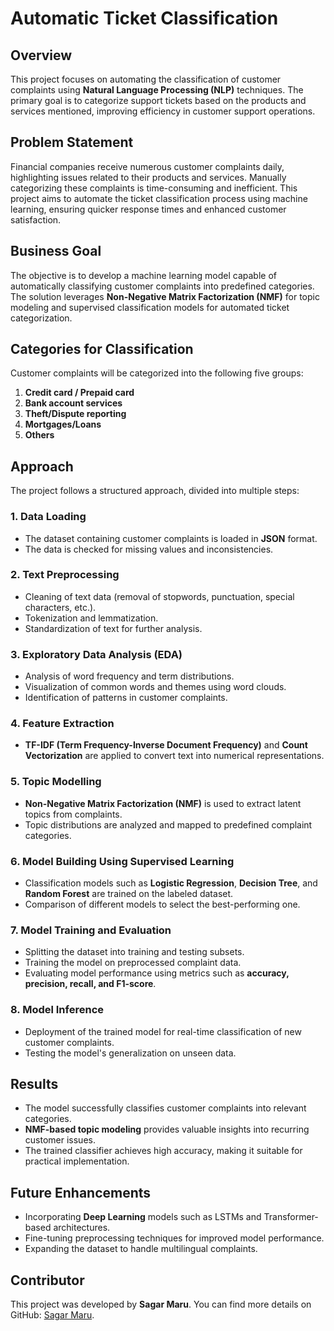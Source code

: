 # Automatic Ticket Classification

## Overview
This project focuses on automating the classification of customer complaints using **Natural Language Processing (NLP)** techniques. The primary goal is to categorize support tickets based on the products and services mentioned, improving efficiency in customer support operations.

## Problem Statement
Financial companies receive numerous customer complaints daily, highlighting issues related to their products and services. Manually categorizing these complaints is time-consuming and inefficient. This project aims to automate the ticket classification process using machine learning, ensuring quicker response times and enhanced customer satisfaction.

## Business Goal
The objective is to develop a machine learning model capable of automatically classifying customer complaints into predefined categories. The solution leverages **Non-Negative Matrix Factorization (NMF)** for topic modeling and supervised classification models for automated ticket categorization.

## Categories for Classification
Customer complaints will be categorized into the following five groups:
1. **Credit card / Prepaid card**
2. **Bank account services**
3. **Theft/Dispute reporting**
4. **Mortgages/Loans**
5. **Others**

## Approach
The project follows a structured approach, divided into multiple steps:

### 1. Data Loading
- The dataset containing customer complaints is loaded in **JSON** format.
- The data is checked for missing values and inconsistencies.

### 2. Text Preprocessing
- Cleaning of text data (removal of stopwords, punctuation, special characters, etc.).
- Tokenization and lemmatization.
- Standardization of text for further analysis.

### 3. Exploratory Data Analysis (EDA)
- Analysis of word frequency and term distributions.
- Visualization of common words and themes using word clouds.
- Identification of patterns in customer complaints.

### 4. Feature Extraction
- **TF-IDF (Term Frequency-Inverse Document Frequency)** and **Count Vectorization** are applied to convert text into numerical representations.

### 5. Topic Modelling
- **Non-Negative Matrix Factorization (NMF)** is used to extract latent topics from complaints.
- Topic distributions are analyzed and mapped to predefined complaint categories.

### 6. Model Building Using Supervised Learning
- Classification models such as **Logistic Regression**, **Decision Tree**, and **Random Forest** are trained on the labeled dataset.
- Comparison of different models to select the best-performing one.

### 7. Model Training and Evaluation
- Splitting the dataset into training and testing subsets.
- Training the model on preprocessed complaint data.
- Evaluating model performance using metrics such as **accuracy, precision, recall, and F1-score**.

### 8. Model Inference
- Deployment of the trained model for real-time classification of new customer complaints.
- Testing the model's generalization on unseen data.

## Results
- The model successfully classifies customer complaints into relevant categories.
- **NMF-based topic modeling** provides valuable insights into recurring customer issues.
- The trained classifier achieves high accuracy, making it suitable for practical implementation.

## Future Enhancements
- Incorporating **Deep Learning** models such as LSTMs and Transformer-based architectures.
- Fine-tuning preprocessing techniques for improved model performance.
- Expanding the dataset to handle multilingual complaints.

## Contributor
This project was developed by **Sagar Maru**. You can find more details on GitHub: [Sagar Maru](https://github.com/sagar-maru).
